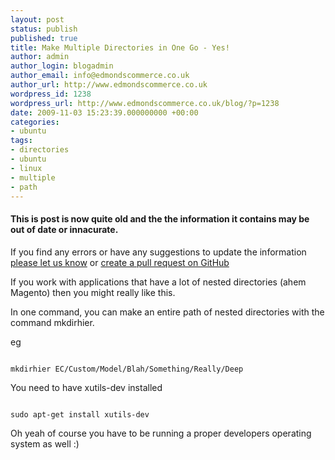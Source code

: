 ```yaml
---
layout: post
status: publish
published: true
title: Make Multiple Directories in One Go - Yes!
author: admin
author_login: blogadmin
author_email: info@edmondscommerce.co.uk
author_url: http://www.edmondscommerce.co.uk
wordpress_id: 1238
wordpress_url: http://www.edmondscommerce.co.uk/blog/?p=1238
date: 2009-11-03 15:23:39.000000000 +00:00
categories:
- ubuntu
tags:
- directories
- ubuntu
- linux
- multiple
- path
---
```

<div class="oldpost"><h4>This is post is now quite old and the the information it contains may be out of date or innacurate.</h4>
<p>
If you find any errors or have any suggestions to update the information <a href="http://edmondscommerce.github.io/contact-us/index.html">please let us know</a>
or <a href="https://github.com/edmondscommerce/edmondscommerce.github.io">create a pull request on GitHub</a>
</p>
</div>
If you work with applications that have a lot of nested directories (ahem Magento) then you might really like this.

In one command, you can make an entire path of nested directories with the command mkdirhier.

eg 

```

mkdirhier EC/Custom/Model/Blah/Something/Really/Deep

```

You need to have xutils-dev installed
```

sudo apt-get install xutils-dev

```

Oh yeah of course you have to be running a proper developers operating system as well :)
